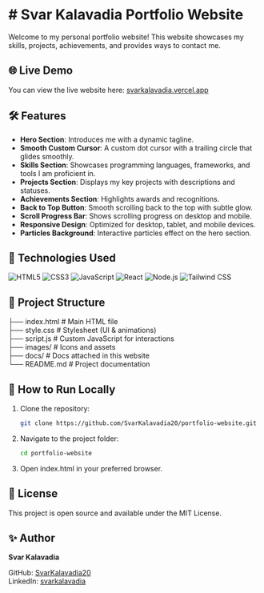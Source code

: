 # # Svar Kalavadia Portfolio Website

Welcome to my personal portfolio website! This website showcases my skills, projects, achievements, and provides ways to contact me.

## 🌐 Live Demo

You can view the live website here: [svarkalavadia.vercel.app](#)

## 🛠 Features

- **Hero Section**: Introduces me with a dynamic tagline.
- **Smooth Custom Cursor**: A custom dot cursor with a trailing circle that glides smoothly.
- **Skills Section**: Showcases programming languages, frameworks, and tools I am proficient in.
- **Projects Section**: Displays my key projects with descriptions and statuses.
- **Achievements Section**: Highlights awards and recognitions.
- **Back to Top Button**: Smooth scrolling back to the top with subtle glow.
- **Scroll Progress Bar**: Shows scrolling progress on desktop and mobile.
- **Responsive Design**: Optimized for desktop, tablet, and mobile devices.
- **Particles Background**: Interactive particles effect on the hero section.

## 🎨 Technologies Used

![HTML5](https://img.shields.io/badge/HTML5-E34F26?style=flat-square&logo=html5&logoColor=white)
![CSS3](https://img.shields.io/badge/CSS3-1572B6?style=flat-square&logo=css3&logoColor=white)
![JavaScript](https://img.shields.io/badge/JavaScript-F7DF1E?style=flat-square&logo=javascript&logoColor=black)
![React](https://img.shields.io/badge/React-61DAFB?style=flat-square&logo=react&logoColor=black)
![Node.js](https://img.shields.io/badge/Node.js-339933?style=flat-square&logo=node.js&logoColor=white)
![Tailwind CSS](https://img.shields.io/badge/Tailwind%20CSS-06B6D4?style=flat-square&logo=tailwind-css&logoColor=white)

## 📁 Project Structure

├── index.html   # Main HTML file  
├── style.css    # Stylesheet (UI & animations)  
├── script.js    # Custom JavaScript for interactions  
├── images/      # Icons and assets  
├── docs/        # Docs attached in this website  
└── README.md    # Project documentation  

## 🚀 How to Run Locally

1. Clone the repository:  
   ```bash
   git clone https://github.com/SvarKalavadia20/portfolio-website.git
   
2. Navigate to the project folder:
   ```bash
   cd portfolio-website

3. Open index.html in your preferred browser.



## 📄 License

This project is open source and available under the MIT License.

## ✨ Author

**Svar Kalavadia**  

GitHub: [SvarKalavadia20](https://github.com/SvarKalavadia20)  
LinkedIn: [svarkalavadia](https://www.linkedin.com/in/svarkalavadia/)  
   
   

